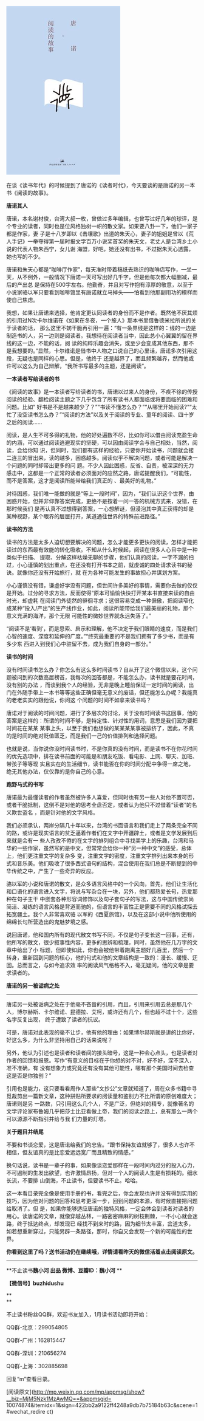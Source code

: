 ![](_resources/不要和书谈恋爱——《阅读的故事》image0.jpg)

在谈《读书年代》的时候提到了唐诺的《读者时代》，今天要谈的是唐诺的另一本书《阅读的故事》。

  

**唐诺其人**

  

唐诺，本名谢材俊，台湾大叔一枚，曾做过多年编辑，也曾写过好几年的球评，是个专业的读者，同时也是位风格独树一帜的散文家。如果要八卦一下，他们一家子都是作家，妻
子是十八岁即以《击壤歌》出道的朱天心，妻子的姐姐是曾以《荒人手记》一举夺得第一届时报文学百万小说奖首奖的朱天文，老丈人是台湾乡土小说的代表人物朱西宁，女儿谢
海盟，好吧，她还没有出书，不过据朱天心透露，她也写的不少。

  

唐诺和朱天心都是“咖啡厅作家”，每天准时带着稿纸去熟识的咖啡店写作，一坐一天，从不例外，一般情况下唐诺一天可写出好几千字，但是他每次都大幅删减，最后的产出总
是保持在500字左右。他勤奋，并且对写作抱有淳厚的敬意，以至于小说家骆以军只要看到咖啡馆里有唐诺就立马掉头——怕看到他那副用功的模样而使自己焦虑。

  

我想，如果让唐诺来选择，他肯定更认同读者的身份而不是作者。既然他不厌其烦的引用过N次卡尔维诺在《如果在冬夜，一个旅人》那本书里借鲁德米拉所说的关于读者的话，
那么这里不妨干脆再引用一遍：“有一条界线是这样的：线的一边是制造书的人，另一边则是阅读者。我想待在阅读者当中，因此总小心翼翼的留在界线的这一边，不能的话，阅
读的纯粹乐趣会消失，或至少会变成其他东西，那不是我想要的。”显然，卡尔维诺是借书中人物之口说自己的心里话，唐诺多次引用这段，无疑也是同样的心思。但是，他终于
还是越界了，而且频繁越界，然而他或许可以这么为自己辩解，“我所书写最多的主题，还是阅读”。

  

**一本读者写给读者的书**

  

《阅读的故事》是一本读者写给读者的书，唐诺以过来人的身份，不疾不徐的传授阅读的经验、翻检阅读主题之下几乎包含了所有读书人都面临或将要面临的困难和问题。比如“
好书是不是越来越少了？”“书读不懂怎么办？”“从哪里开始阅读?”“太忙了没空读书怎么办？”“阅读的方法”以及关于阅读的专业、童年的阅读、四十岁之后的阅读……

  

阅读，是人生不可多得的礼物，他的好处遍数不尽，比如你可以借由阅读充盈生命的内涵，可以通过阅读逃避现实的坚硬，可以因由阅读学会与自己相处，当然，阅读，会给你知
识，但同时，我们都有这样的经验，只要你开始读书，问题就会接二连三的冒出来，读的越多，困惑越多。阅读似乎不解决问题，或者可能是解决一个问题的同时却带出更多的问
题。不少人因此困惑，反省、自责，被深深的无力感击中，这都是一个正常的读者必须面对的应然之路，唐诺提醒我们，“可能性，而不是答案，这才是阅读所能带给我们真正的
、最美好的礼物。”

  

对待困惑，我们唯一能做的就是“等上一段时间”，因为，“我们认识这个世界，由困惑开始，但并非仰靠答案完成，更绝不是按着一问一答的机械方式来，没错，在那时候我们
是再认真不过想得到答案，一心想解谜，但浸泡其中真正获得的却是某种视野，某个眼界的层层打开，某道通往世界的特殊前进路径。”

  

**读书的方法**

  

读书的方法是太多人迫切想要解决的问题，怎么才能更多更快的阅读，怎样才能把读过的东西最有效能的转化吸收。不知从什么时候起，阅读在很多人心目中是一种类似于扫描、
提取、分解这样枯燥无聊的步骤，他们认真的阅读，一字不漏的扫过，小心谨慎的划出重点，在还没有打开书本之前，就虔诚的四处请求读书的秘诀。就像你还没有开始旅行，就
在为各种可能发生的事故担心并谋划方案。

  

小心谨慎没有错，谦虚好学没有问题，但世间许多美好的事情，需要你去做的仅仅是开始。过分的寻求方法，反而使得“原本可愉愉快快打开某本书直接来读的自由时光，却虚耗
在阅读门外徒然的徘徊寻求；这很容易变成一种倨傲，把阅读窄化成某种“投入/产出”的生产线作业，如此，阅读所能带给我们最美丽的礼物，那个意义充满的海洋，那个无限
可能性的微妙世界就永远失落了。”

  

“阅读不是‘看到’，而是思索、启示和理解，他不决定于我们眼睛的速度，而是我们心智的速度、深度和延伸的广度。”“终究最重要的不是我们拥有了多少书，而是有多少东
西进入到我们心中驻留不去，成为我们自身的一部分。”

  

**读书的时间**

  

没有时间读书怎么办？你怎么有这么多时间读书？自从开了这个微信以来，这个问题被问到的次数高居榜首，我每次的回答都是，不能怎么办，读书就是要花时间，没有别的办法
，而谈到我个人的经验，无非是晚上睡前保证一定时间的阅读，出门在外随手带上一本书等等这些正确但毫无意义的废话，但还能怎么办呢？我能真的老老实实的跟他说，你问这
个问题的时间不如拿来读书吗？

  

唐诺对于阅读的时间问题，进行了多层次的讨论，关于没有时间读书这回事，他的答案是这样的：所谓的时间不够，是特定性、针对性的用词，意思是我们因为要把时间花在某某
某事上头，以至于我们也想做的某某某某事被排挤了，因此，不真的是时间的绝对贬值匮乏，而是我们一己的价值排列和选择问题。

  

也就是说，当你说你没时间读书时，不是你真的没有时间，而是读书不在你花时间的优先选项中，排在读书前面的可能是和朋友吃饭、看电影、上网、聊天、加班、带孩子等等现
实且实在的生活细节，读书能否在你的时间分配中争得一席之地，绝无其他办法，仅仅靠的是你自己的心意。

  

**跑野马式的书写**

  

唐诺最为最懂读者的作者虽然被许多人喜爱，但同时也有另一些人对他不置可否，或者干脆抵制，这倒不是对他的思考全盘否定，或者认为他只不过借着“读者”的名义欺世盗名
，而是针对他的文字风格。

  

我们必须承认，两岸分隔几十年以来，台湾的书面语言和我们走上了两条完全不同的路，或许是现实语言的贫乏逼着作者们在文字中开疆辟土，或者是文学发展到后来就是会有一
些人孜孜不倦的在文字的排列组合中寻找美学上的乐趣，台湾和马华的一些作家，虽然写的是中文，但常常会给你一种“另一种中文”的感受，总体上，他们更注重文字的复杂多
变，注重文字的密度，注重文字排列出来本身的形式和音乐美。他们吸收了很多西式语句的结构，混合使用在我们总是不断提到的中华传统之中，产生了一些奇异的反应。

  

骆以军的小说和唐诺的散文，是众多语言风格中的一个风向，首先，他们让生活化和口语化的语言进入文字，将说与写杂合在一块，另外，他们都热爱长句，热爱那种在句子主干
中嵌套各种形容词修饰以及句子套句子的写法，这与中国传统崇尚简洁、凝练的语言风格是背道而驰的，但语言的丰富性正是需要不同的风格试探去拓宽疆土。我个人非常喜欢骆
以军的《西夏旅馆》，以及在这部小说中他所使用的绵绵长句所营造出的鬼魅梦境之感。

  

说回唐诺，他和国内所有的现代散文书写不同，不仅是句子变长这一回事，还有，他所写的散文，很少叙事性内容，更多的思辨和梳理，同时，虽然他在几万字的文章中给出了小
标题，但即使如此，你也会被他带着跑离主题好几百里，然后一个转身，重新回到问题的核心，他的句式和他的文章结构是一致的：漫长、缓慢、迂回。总而言之，与如今追求效
率的阅读风气格格不入，毫无疑问，他的文章是要求读者的。

  

**唐诺的另一被诟病之处**

**  **

唐诺另一处被诟病之处在于他毫不吝啬的引用，而且，引用来引用去总是那几个人，博尔赫斯、卡尔维诺、昆德拉、艾柯，或许还有几个，但也超不过十个，这些名字反复出现，
终于遭致了读者的抗议。

  

可是，唐诺对此表现的毫不让步，他有他的理由：如果博尔赫斯就是讲的比你好，好这么多，为什么非坚持用自己的话来说呢？

  

另外，他认为引述也是读者和读者间的接头暗号，这是一种会心点头，也是读者对作者的回馈和报恩。写作“有意义的目标在于你想的对不对，好不好，深不深入，准不准确，有
没有想象力或究竟还有没有其他可能性，哪有那个美国时间去检查这是否是你独创？”

  

引用也是能力，这只要看看周作人那些“文抄公”文章就知道了，周在众多书籍中寻觅裁剪出一篇新文章，这种拼贴所要求的阅读量和鉴别力不比所谓的原创难度大；唐诺则是另
一路数，只引用这么几个人，不是广泛，但绝对的精专，就像著名的文学评论家布鲁姆几乎把莎士比亚看做上帝，我们的阅读之路上，总有那么一两个可以源源不断指引并给与我
们力量的灯塔。

  

**关于题目并结尾**

  

不要和书谈恋爱，这是唐诺给我们的忠告。“跟书保持友谊就够了，很多人也许不相信，但友谊真的是比恋爱远远宽广而且精致的情感。”

  

换句话说，读书是一辈子的事，如果像谈恋爱那样在一段时间内过分的投入心力，不可遏制的生发出欲望，也许激情昂扬，但对一个人的阅读人生是有损耗的。细水长流，不要排
山倒海，不止读书，但要读书不止。哈哈。

  

这一本看目录完全像是使用手册的书，看完之后，你会发现也许并没有得到实用的技巧，因为他对问题的回答和思考更深一步，回到问题的本源，有时候直接把问题给取消了。但
是，如果你能够适应唐诺的独特风格，一定会体会到读者对读者的用心。读唐诺的文章，就像穿越丛林，一路密密麻麻的树枝荆棘，一不小心就会迷路，终于抵达终点，却发现已
经找不到来时的路，因为细节太丰富，岔道太多，如若想重新穿过，只能另辟一条路径，那时，你自又会发现一个新的可能性的世界。

  

**你看到这里了吗？送书活动仍在继续哦，详情请看昨天的微信活着点击阅读原文。**

* * *

**不止读书****魏小河 出品   微博、豆瓣ID：魏小河****    **

**【微信号】buzhidushu**

**  
**

不止读书粉丝QQ群，欢迎书友加入，1月读书活动即将开始：

QQ群-北京：299054805

QQ群-广州：162815447

QQ群-深圳：210656274  

QQ群-上海：302885698

  

回复“m”查看目录。

  

[阅读原文](http://mp.weixin.qq.com/mp/appmsg/show?__biz=MjM5Nzk1MzAwMQ==&appmsgid=
10074874&itemidx=1&sign=422bb2a9122ff4248a9db7b75184b63c&scene=1#wechat_redire
ct)

